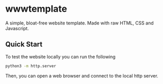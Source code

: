 # wwwtemplate

A simple, bloat-free website template. Made with raw HTML, CSS and Javascript.

## Quick Start

To test the website locally you can run the following

```bash
python3 -m http.server
```

Then, you can open a web browser and connect to the local http server.
